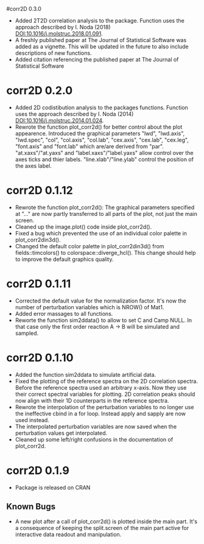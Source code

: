#corr2D 0.3.0
- Added 2T2D correlation analysis to the package. Function uses the approach
    described by I. Noda (2018) <DOI:10.1016/j.molstruc.2018.01.091>.
- A freshly published paper at The Journal of Statistical Software was added
    as a vignette. This will be updated in the future to also include
    descriptions of new functions.
- Added citation referencing the published paper at The Journal of Statistical
    Software

# corr2D 0.2.0
- Added 2D codistibution analysis to the packages functions. Function uses
    the approach described by I. Noda (2014)
    <DOI:10.1016/j.molstruc.2014.01.024>.
- Rewrote the function plot_corr2d() for better control about the plot
    appearence. Introduced the graphical parameters "lwd", "lwd.axis",
    "lwd.spec", "col", "col.axis", "col.lab", "cex.axis", "cex.lab", "cex.leg",
    "font.axis" and "font.lab" which are/are derived from "par".
    "at.xaxs"/"at.yaxs" and "label.xaxs"/"label.yaxs" allow control over the
    axes ticks and thier labels. "line.xlab"/"line.ylab" control the position
    of the axes label.

# corr2D 0.1.12
- Rewrote the function plot_corr2d(): The graphical parameters specified at
    "..." are now partly transferred to all parts of the plot, not just the
    main screen.
- Cleaned up the image.plot() code inside plot_corr2d().
- Fixed a bug which prevented the use of an individual color palette in
    plot_corr2din3d().
- Changed the default color palette in plot_corr2din3d() from
    fields::timcolors() to colorspace::diverge_hcl(). This change should help
    to improve the default graphics quality.

# corr2D 0.1.11
- Corrected the default value for the normalization factor. It's now the number
    of perturbation variables which is NROW() of Mat1.
- Added error massages to all functions.
- Reworte the function sim2ddata() to allow to set C and Camp NULL. In that
    case only the first order reaction A -> B will be simulated and sampled.

# corr2D 0.1.10
- Added the function sim2ddata to simulate artificial data.
- Fixed the plotting of the reference spectra on the 2D correlation spectra.
    Before the reference spectra used an arbitrary x-axis. Now they use their
    correct spectral variables for plotting. 2D correlation peaks should now
    align with their 1D counterparts in the reference spectra.
- Rewrote the interpolation of the perturbation variables to no longer use the
    ineffective cbind in a for loop. Instead apply and sapply are now used
    instead.
- The interpolated perturbation variables are now saved when the perturbation
    values get interpolated.
- Cleaned up some left/right confusions in the documentation of plot_corr2d.

# corr2D 0.1.9
- Package is released on CRAN

## Known Bugs
- A new plot after a call of plot_corr2d() is plotted inside the main part.
    It's a consequence of keeping the split.screen of the main part active
    for interactive data readout and manipulation.